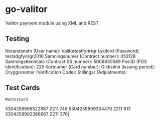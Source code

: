 # go-valitor
Valitor payment module using XML and REST


## Testing
  Notandanafn (User name): Valitortestfyrirtgr
    Lykilord (Password): testadgfyrirgr2010
    Samningsnumer (Contract number): 053128
    SamningsKennitala (Contract SS number): 5006830589
    PosiID (POS identification): 225
    Kortnumer (Card number):
    Gildistimi (Issuing period):
    Oryggisnumer (Verification Code):
    Stillingar (Adjustments):

## Test Cards
    MasterCard

5304259906522887 2211 749
5304259909334470 2211 813
5304259902386667 2211 376|